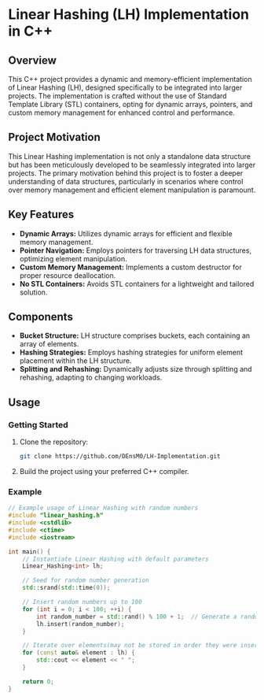 # Linear Hashing (LH) Implementation in C++

## Overview

This C++ project provides a dynamic and memory-efficient implementation of Linear Hashing (LH), designed specifically to be integrated into larger projects. The implementation is crafted without the use of Standard Template Library (STL) containers, opting for dynamic arrays, pointers, and custom memory management for enhanced control and performance.

## Project Motivation

This Linear Hashing implementation is not only a standalone data structure but has been meticulously developed to be seamlessly integrated into larger projects. The primary motivation behind this project is to foster a deeper understanding of data structures, particularly in scenarios where control over memory management and efficient element manipulation is paramount.

## Key Features

- **Dynamic Arrays:** Utilizes dynamic arrays for efficient and flexible memory management.
- **Pointer Navigation:** Employs pointers for traversing LH data structures, optimizing element manipulation.
- **Custom Memory Management:** Implements a custom destructor for proper resource deallocation.
- **No STL Containers:** Avoids STL containers for a lightweight and tailored solution.

## Components

- **Bucket Structure:** LH structure comprises buckets, each containing an array of elements.
- **Hashing Strategies:** Employs hashing strategies for uniform element placement within the LH structure.
- **Splitting and Rehashing:** Dynamically adjusts size through splitting and rehashing, adapting to changing workloads.

## Usage

### Getting Started

1. Clone the repository:

    ```bash
    git clone https://github.com/DEnsM0/LH-Implementation.git
    ```

2. Build the project using your preferred C++ compiler.

### Example

```cpp
// Example usage of Linear Hashing with random numbers
#include "linear_hashing.h"
#include <cstdlib>
#include <ctime>
#include <iostream>

int main() {
    // Instantiate Linear Hashing with default parameters
    Linear_Hashing<int> lh;

    // Seed for random number generation
    std::srand(std::time(0));

    // Insert random numbers up to 100
    for (int i = 0; i < 100; ++i) {
        int random_number = std::rand() % 100 + 1;  // Generate a random number between 1 and 100
        lh.insert(random_number);
    }

    // Iterate over elements(may not be stored in order they were inserted)
    for (const auto& element : lh) {
        std::cout << element << " ";
    }

    return 0;
}

